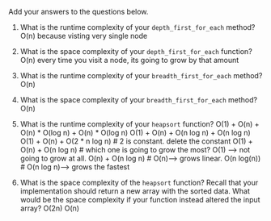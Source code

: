 Add your answers to the questions below.

1. What is the runtime complexity of your `depth_first_for_each` method?
O(n) because visting very single node

2. What is the space complexity of your `depth_first_for_each` function?
O(n) every time you visit a node, its going to grow by that amount

3. What is the runtime complexity of your `breadth_first_for_each` method?
O(n)

4. What is the space complexity of your `breadth_first_for_each` method?
O(n)

5. What is the runtime complexity of your `heapsort` function?
O(1) + O(n) + O(n) * O(log n) + O(n) * O(log n)
O(1) + O(n) + O(n log n) + O(n log n)
O(1) + O(n) + O(2 * n log n)    # 2 is constant. delete the constant
O(1) + O(n) + O(n log n)        # which one is going to grow the most? O(1) --> not going to grow at all.
O(n) + O(n log n)               # O(n)--> grows linear. 
O(n log(n))                     # O(n log n)--> grows the fastest

6. What is the space complexity of the `heapsort` function? Recall that your implementation should return a new array with the sorted data. What would be the space complexity if your function instead altered the input array?
O(2n)
O(n)